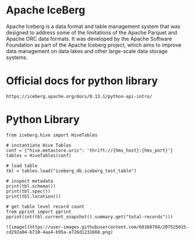 # Apache IceBerg
Apache Iceberg is a data format and table management system that was designed to address some of the limitations of the Apache Parquet and Apache ORC data formats. It was developed by the Apache Software Foundation as part of the Apache Iceberg project, which aims to improve data management on data lakes and other large-scale data storage systems.

# Official docs for python library
```
https://iceberg.apache.org/docs/0.13.1/python-api-intro/
```
# Python Library
```
from iceberg.hive import HiveTables

# instantiate Hive Tables
conf = {"hive.metastore.uris": 'thrift://{hms_host}:{hms_port}'}
tables = HiveTables(conf)

# load table
tbl = tables.load("iceberg_db.iceberg_test_table")

# inspect metadata
print(tbl.schema())
print(tbl.spec())
print(tbl.location())

# get table level record count
from pprint import pprint
pprint(int(tbl.current_snapshot().summary.get("total-records")))
```
```
![image](https://user-images.githubusercontent.com/60168704/207525015-cd292a04-b710-4aa4-b95a-a726d1231668.png)
```
